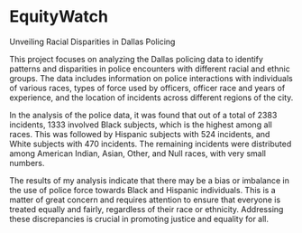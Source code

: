 # EquityWatch
Unveiling Racial Disparities in Dallas Policing

This project focuses on analyzing the Dallas policing data to identify patterns and disparities in police encounters with different racial and ethnic groups. The data includes information on police interactions with individuals of various races, types of force used by officers, officer race and years of experience, and the location of incidents across different regions of the city.

In the analysis of the police data, it was found that out of a total of 2383 incidents, 1333 involved Black subjects, which is the highest among all races. This was followed by Hispanic subjects with 524 incidents, and White subjects with 470 incidents. The remaining incidents were distributed among American Indian, Asian, Other, and Null races, with very small numbers.

The results of my analysis indicate that there may be a bias or imbalance in the use of police force towards Black and Hispanic individuals. This is a matter of great concern and requires attention to ensure that everyone is treated equally and fairly, regardless of their race or ethnicity. Addressing these discrepancies is crucial in promoting justice and equality for all.
